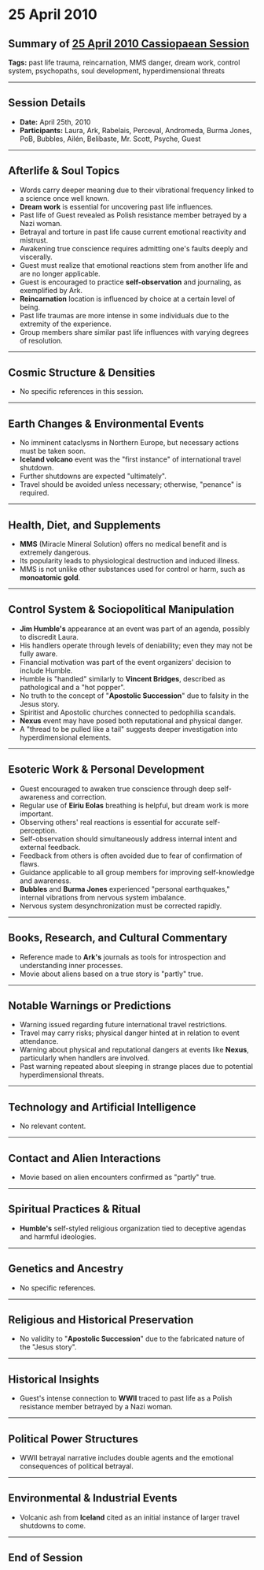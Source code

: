 # 25 April 2010

## Summary of [25 April 2010 Cassiopaean Session](https://cassiopaea.org/forum/threads/session-25-april-2010.17496/)

**Tags:** past life trauma, reincarnation, MMS danger, dream work, control system, psychopaths, soul development, hyperdimensional threats

---

## Session Details

- **Date:** April 25th, 2010
- **Participants:** Laura, Ark, Rabelais, Perceval, Andromeda, Burma Jones, PoB, Bubbles, Ailén, Belibaste, Mr. Scott, Psyche, Guest

---

## Afterlife & Soul Topics

- Words carry deeper meaning due to their vibrational frequency linked to a science once well known.
- **Dream work** is essential for uncovering past life influences.
- Past life of Guest revealed as Polish resistance member betrayed by a Nazi woman.
- Betrayal and torture in past life cause current emotional reactivity and mistrust.
- Awakening true conscience requires admitting one's faults deeply and viscerally.
- Guest must realize that emotional reactions stem from another life and are no longer applicable.
- Guest is encouraged to practice **self-observation** and journaling, as exemplified by Ark.
- **Reincarnation** location is influenced by choice at a certain level of being.
- Past life traumas are more intense in some individuals due to the extremity of the experience.
- Group members share similar past life influences with varying degrees of resolution.

---

## Cosmic Structure & Densities

- No specific references in this session.

---

## Earth Changes & Environmental Events

- No imminent cataclysms in Northern Europe, but necessary actions must be taken soon.
- **Iceland volcano** event was the "first instance" of international travel shutdown.
- Further shutdowns are expected "ultimately".
- Travel should be avoided unless necessary; otherwise, "penance" is required.

---

## Health, Diet, and Supplements

- **MMS** (Miracle Mineral Solution) offers no medical benefit and is extremely dangerous.
- Its popularity leads to physiological destruction and induced illness.
- MMS is not unlike other substances used for control or harm, such as **monoatomic gold**.

---

## Control System & Sociopolitical Manipulation

- **Jim Humble's** appearance at an event was part of an agenda, possibly to discredit Laura.
- His handlers operate through levels of deniability; even they may not be fully aware.
- Financial motivation was part of the event organizers' decision to include Humble.
- Humble is "handled" similarly to **Vincent Bridges**, described as pathological and a "hot popper".
- No truth to the concept of "**Apostolic Succession**" due to falsity in the Jesus story.
- Spiritist and Apostolic churches connected to pedophilia scandals.
- **Nexus** event may have posed both reputational and physical danger.
- A "thread to be pulled like a tail" suggests deeper investigation into hyperdimensional elements.

---

## Esoteric Work & Personal Development

- Guest encouraged to awaken true conscience through deep self-awareness and correction.
- Regular use of **Eiriu Eolas** breathing is helpful, but dream work is more important.
- Observing others' real reactions is essential for accurate self-perception.
- Self-observation should simultaneously address internal intent and external feedback.
- Feedback from others is often avoided due to fear of confirmation of flaws.
- Guidance applicable to all group members for improving self-knowledge and awareness.
- **Bubbles** and **Burma Jones** experienced "personal earthquakes," internal vibrations from nervous system imbalance.
- Nervous system desynchronization must be corrected rapidly.

---

## Books, Research, and Cultural Commentary

- Reference made to **Ark's** journals as tools for introspection and understanding inner processes.
- Movie about aliens based on a true story is "partly" true.

---

## Notable Warnings or Predictions

- Warning issued regarding future international travel restrictions.
- Travel may carry risks; physical danger hinted at in relation to event attendance.
- Warning about physical and reputational dangers at events like **Nexus**, particularly when handlers are involved.
- Past warning repeated about sleeping in strange places due to potential hyperdimensional threats.

---

## Technology and Artificial Intelligence

- No relevant content.

---

## Contact and Alien Interactions

- Movie based on alien encounters confirmed as "partly" true.

---

## Spiritual Practices & Ritual

- **Humble's** self-styled religious organization tied to deceptive agendas and harmful ideologies.

---

## Genetics and Ancestry

- No specific references.

---

## Religious and Historical Preservation

- No validity to "**Apostolic Succession**" due to the fabricated nature of the "Jesus story".

---

## Historical Insights

- Guest's intense connection to **WWII** traced to past life as a Polish resistance member betrayed by a Nazi woman.

---

## Political Power Structures

- WWII betrayal narrative includes double agents and the emotional consequences of political betrayal.

---

## Environmental & Industrial Events

- Volcanic ash from **Iceland** cited as an initial instance of larger travel shutdowns to come.

---

## End of Session